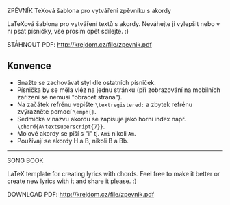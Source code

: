 ZPĚVNÍK
TeXová šablona pro vytváření zpěvníku s akordy

LaTeXová šablona pro vytváření textů s akordy. Neváhejte ji vylepšit nebo v ní psát písničky, vše prosím opět sdílejte. :)

STÁHNOUT PDF: http://krejdom.cz/file/zpevnik.pdf

## Konvence
* Snažte se zachovávat styl dle ostatních písniček.
* Písnička by se měla vléz na jednu stránku (při zobrazování na mobilních zařízení se nemusí "obracet strana").
* Na začátek refrénu vepište `\textregistered:` a zbytek refrénu zvýrazněte pomocí `\emph{}`.
* Sedmička v názvu akordu se zapisuje jako horní index např. `\chord{A\textsuperscript{7}}`.
* Molové akordy se píší s "i" tj. `Ami` nikoli `Am`.
* Používají se akordy H a B, nikoli B a Bb.

-------------------

SONG BOOK

LaTeX template for creating lyrics with chords. Feel free to make it better or create new lyrics with it and share it please. :)

DOWNLOAD PDF: http://krejdom.cz/file/zpevnik.pdf
